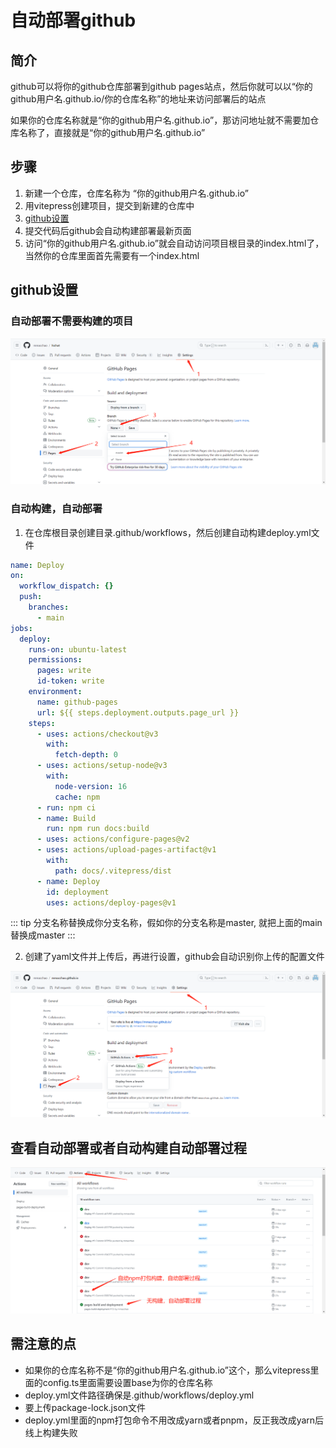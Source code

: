 # 自动部署github
## 简介
github可以将你的github仓库部署到github pages站点，然后你就可以以“你的github用户名.github.io/你的仓库名称”的地址来访问部署后的站点

如果你的仓库名称就是“你的github用户名.github.io”，那访问地址就不需要加仓库名称了，直接就是“你的github用户名.github.io”
## 步骤
1. 新建一个仓库，仓库名称为 “你的github用户名.github.io”
2. 用vitepress创建项目，提交到新建的仓库中
3. [github设置](#github设置)
4. 提交代码后github会自动构建部署最新页面
5. 访问“你的github用户名.github.io”就会自动访问项目根目录的index.html了，当然你的仓库里面首先需要有一个index.html

## github设置
### 自动部署不需要构建的项目
![deploy.png](img/deploy.png)

### 自动构建，自动部署
1. 在仓库根目录创建目录.github/workflows，然后创建自动构建deploy.yml文件
```yaml
name: Deploy
on:
  workflow_dispatch: {}
  push:
    branches:
      - main
jobs:
  deploy:
    runs-on: ubuntu-latest
    permissions:
      pages: write
      id-token: write
    environment:
      name: github-pages
      url: ${{ steps.deployment.outputs.page_url }}
    steps:
      - uses: actions/checkout@v3
        with:
          fetch-depth: 0
      - uses: actions/setup-node@v3
        with:
          node-version: 16
          cache: npm
      - run: npm ci
      - name: Build
        run: npm run docs:build
      - uses: actions/configure-pages@v2
      - uses: actions/upload-pages-artifact@v1
        with:
          path: docs/.vitepress/dist
      - name: Deploy
        id: deployment
        uses: actions/deploy-pages@v1
```
::: tip
分支名称替换成你分支名称，假如你的分支名称是master, 就把上面的main替换成master
:::

2. 创建了yaml文件并上传后，再进行设置，github会自动识别你上传的配置文件

![deploy2.png](img/deploy2.png)

## 查看自动部署或者自动构建自动部署过程
![action.png](img/action.png)

## 需注意的点
- 如果你的仓库名称不是“你的github用户名.github.io”这个，那么vitepress里面的config.ts里面需要设置base为你的仓库名称
- deploy.yml文件路径确保是.github/workflows/deploy.yml
- 要上传package-lock.json文件
- deploy.yml里面的npm打包命令不用改成yarn或者pnpm，反正我改成yarn后线上构建失败

